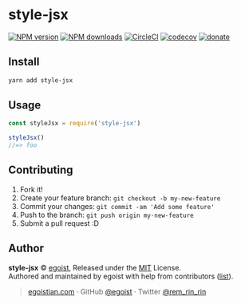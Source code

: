 # style-jsx

[![NPM version](https://img.shields.io/npm/v/style-jsx.svg?style=flat)](https://npmjs.com/package/style-jsx) [![NPM downloads](https://img.shields.io/npm/dm/style-jsx.svg?style=flat)](https://npmjs.com/package/style-jsx) [![CircleCI](https://circleci.com/gh/egoist/style-jsx/tree/master.svg?style=shield)](https://circleci.com/gh/egoist/style-jsx/tree/master)  [![codecov](https://codecov.io/gh/egoist/style-jsx/branch/master/graph/badge.svg)](https://codecov.io/gh/egoist/style-jsx)
 [![donate](https://img.shields.io/badge/$-donate-ff69b4.svg?maxAge=2592000&style=flat)](https://github.com/egoist/donate)

## Install

```bash
yarn add style-jsx
```

## Usage

```js
const styleJsx = require('style-jsx')

styleJsx()
//=> foo
```

## Contributing

1. Fork it!
2. Create your feature branch: `git checkout -b my-new-feature`
3. Commit your changes: `git commit -am 'Add some feature'`
4. Push to the branch: `git push origin my-new-feature`
5. Submit a pull request :D


## Author

**style-jsx** © [egoist](https://github.com/egoist), Released under the [MIT](./LICENSE) License.<br>
Authored and maintained by egoist with help from contributors ([list](https://github.com/egoist/style-jsx/contributors)).

> [egoistian.com](https://egoistian.com) · GitHub [@egoist](https://github.com/egoist) · Twitter [@rem_rin_rin](https://twitter.com/rem_rin_rin)
